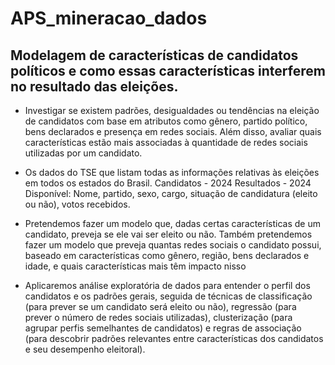 # APS_mineracao_dados
## Modelagem de características de candidatos políticos e como essas características interferem no resultado das eleições.

- Investigar se existem padrões, desigualdades ou tendências na eleição de candidatos com base em atributos como gênero, partido político, bens declarados e presença em redes sociais. Além disso, avaliar quais características estão mais associadas à quantidade de redes sociais utilizadas por um candidato.

- Os dados do TSE que listam todas as informações relativas às eleições em todos os estados do Brasil. 
        Candidatos - 2024
        Resultados  - 2024
Disponível: Nome, partido, sexo, cargo, situação de candidatura (eleito ou não), votos recebidos.

- Pretendemos fazer um modelo que, dadas certas características de um candidato, preveja se ele vai ser eleito ou não. Também pretendemos fazer um modelo que preveja quantas redes sociais o candidato possui, baseado em características como gênero, região, bens declarados e idade,  e quais características mais têm impacto nisso

- Aplicaremos análise exploratória de dados para entender o perfil dos candidatos e os padrões gerais, seguida de técnicas de classificação (para prever se um candidato será eleito ou não), regressão (para prever o número de redes sociais utilizadas), clusterização (para agrupar perfis semelhantes de candidatos) e regras de associação (para descobrir padrões relevantes entre características dos candidatos e seu desempenho eleitoral).
